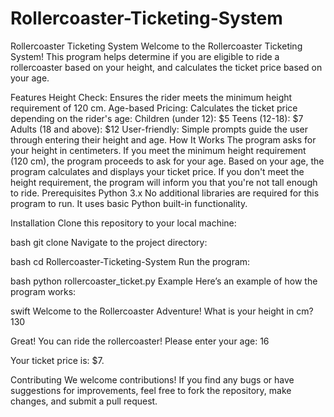 # Rollercoaster-Ticketing-System
Rollercoaster Ticketing System
Welcome to the Rollercoaster Ticketing System! This program helps determine if you are eligible to ride a rollercoaster based on your height, and calculates the ticket price based on your age.

Features
Height Check: Ensures the rider meets the minimum height requirement of 120 cm.
Age-based Pricing: Calculates the ticket price depending on the rider's age:
Children (under 12): $5
Teens (12-18): $7
Adults (18 and above): $12
User-friendly: Simple prompts guide the user through entering their height and age.
How It Works
The program asks for your height in centimeters.
If you meet the minimum height requirement (120 cm), the program proceeds to ask for your age.
Based on your age, the program calculates and displays your ticket price.
If you don't meet the height requirement, the program will inform you that you're not tall enough to ride.
Prerequisites
Python 3.x
No additional libraries are required for this program to run. It uses basic Python built-in functionality.

Installation
Clone this repository to your local machine:

bash
git clone 
Navigate to the project directory:

bash
cd Rollercoaster-Ticketing-System
Run the program:

bash
python rollercoaster_ticket.py
Example
Here’s an example of how the program works:

swift
Welcome to the Rollercoaster Adventure!
What is your height in cm? 130

Great! You can ride the rollercoaster!
Please enter your age: 16

Your ticket price is: $7.


Contributing
We welcome contributions! If you find any bugs or have suggestions for improvements, feel free to fork the repository, make changes, and submit a pull request.


